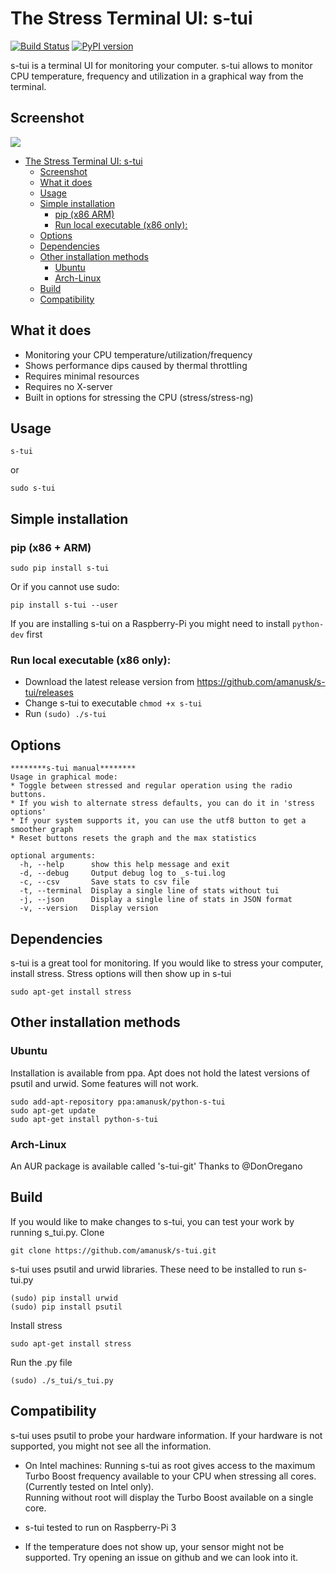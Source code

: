 # The Stress Terminal UI: s-tui

[![Build Status](https://travis-ci.org/amanusk/s-tui.svg?branch=master)](https://travis-ci.org/amanusk/s-tui)
[![PyPI version](https://badge.fury.io/py/s-tui.svg)](https://badge.fury.io/py/s-tui)


s-tui is a terminal UI for monitoring your computer. s-tui allows to monitor CPU temperature, frequency and utilization in a graphical way from the terminal. 

## Screenshot
![](https://github.com/amanusk/s-tui/blob/master/ScreenShots/s-tui.gif?raw=true)

* [The Stress Terminal UI: s-tui](#the-stress-terminal-ui-s-tui)
  * [Screenshot](#screenshot)
  * [What it does](#what-it-does)
  * [Usage](#usage)
  * [Simple installation](#simple-installation)
	 * [pip (x86   ARM)](#pip-x86--arm)
	 * [Run local executable (x86 only):](#run-local-executable-x86-only)
  * [Options](#options)
  * [Dependencies](#dependencies)
  * [Other installation methods](#other-installation-methods)
	 * [Ubuntu](#ubuntu)
	 * [Arch-Linux](#arch-linux)
  * [Build](#build)
  * [Compatibility](#compatibility)


## What it does
* Monitoring your CPU temperature/utilization/frequency
* Shows performance dips caused by thermal throttling 
* Requires minimal resources
* Requires no X-server
* Built in options for stressing the CPU (stress/stress-ng)


## Usage
```
s-tui
```
or  
```
sudo s-tui
```

## Simple installation
### pip (x86 + ARM)
```
sudo pip install s-tui
```
Or if you cannot use sudo:
```
pip install s-tui --user
```

If you are installing s-tui on a Raspberry-Pi you might need to install `python-dev` first

### Run local executable (x86 only):
* Download the latest release version from https://github.com/amanusk/s-tui/releases
* Change s-tui to executable `chmod +x s-tui`
* Run `(sudo) ./s-tui`

## Options
```
********s-tui manual********
Usage in graphical mode:
* Toggle between stressed and regular operation using the radio buttons.
* If you wish to alternate stress defaults, you can do it in 'stress options'
* If your system supports it, you can use the utf8 button to get a smoother graph
* Reset buttons resets the graph and the max statistics

optional arguments:
  -h, --help      show this help message and exit
  -d, --debug     Output debug log to _s-tui.log
  -c, --csv       Save stats to csv file
  -t, --terminal  Display a single line of stats without tui
  -j, --json      Display a single line of stats in JSON format
  -v, --version   Display version
```

## Dependencies
s-tui is a great tool for monitoring. If you would like to stress your computer, install stress. Stress options will then show up in s-tui
```
sudo apt-get install stress
```

## Other installation methods
### Ubuntu
Installation is available from ppa. Apt does not hold the latest versions of psutil and urwid. Some features will not work.
```
sudo add-apt-repository ppa:amanusk/python-s-tui
sudo apt-get update
sudo apt-get install python-s-tui
```
### Arch-Linux
An AUR package is available called 's-tui-git'
Thanks to @DonOregano

## Build
If you would like to make changes to s-tui, you can test your work by running s\_tui.py.
Clone
```
git clone https://github.com/amanusk/s-tui.git
```
s-tui uses psutil and urwid libraries.
These need to be installed to run s-tui.py
```
(sudo) pip install urwid
(sudo) pip install psutil
```
Install stress
```
sudo apt-get install stress
```

Run the .py file
```
(sudo) ./s_tui/s_tui.py
```

## Compatibility
s-tui uses psutil to probe your hardware information. If your hardware is not supported, you might not see all the information.

* On Intel machines:
Running s-tui as root gives access to the maximum Turbo Boost frequency available to your CPU when stressing all cores. (Currently tested on Intel only).  
Running without root will display the Turbo Boost available on a single core. 

* s-tui tested to run on Raspberry-Pi 3

* If the temperature does not show up, your sensor might not be supported. Try opening an issue on github and we can look into it.

